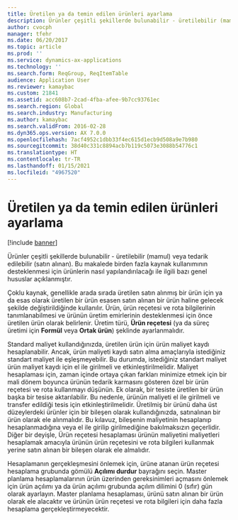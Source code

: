 ```yaml
---
title: Üretilen ya da temin edilen ürünleri ayarlama
description: Ürünler çeşitli şekillerde bulunabilir - üretilebilir (mamul) veya tedarik edilebilir (satın alınan). Bu makalede birden fazla kaynak kullanımının desteklenmesi için ürünlerin nasıl yapılandırılacağı ile ilgili bazı genel hususlar açıklanmıştır.
author: cvocph
manager: tfehr
ms.date: 06/20/2017
ms.topic: article
ms.prod: ''
ms.service: dynamics-ax-applications
ms.technology: ''
ms.search.form: ReqGroup, ReqItemTable
audience: Application User
ms.reviewer: kamaybac
ms.custom: 21841
ms.assetid: acc608b7-2cad-4fba-afee-9b7cc93761ec
ms.search.region: Global
ms.search.industry: Manufacturing
ms.author: kamaybac
ms.search.validFrom: 2016-02-28
ms.dyn365.ops.version: AX 7.0.0
ms.openlocfilehash: 7acf4952c1dbb33f4ec615d1ecb9d508a9e7b980
ms.sourcegitcommit: 38d40c331c8894acb7b119c5073e3088b54776c1
ms.translationtype: HT
ms.contentlocale: tr-TR
ms.lasthandoff: 01/15/2021
ms.locfileid: "4967520"
---
```

# <a name="set-up-products-that-can-be-produced-or-procured"></a>Üretilen ya da temin edilen ürünleri ayarlama

[!include [banner](../includes/banner.md)]

Ürünler çeşitli şekillerde bulunabilir - üretilebilir (mamul) veya tedarik edilebilir (satın alınan). Bu makalede birden fazla kaynak kullanımının desteklenmesi için ürünlerin nasıl yapılandırılacağı ile ilgili bazı genel hususlar açıklanmıştır. 

Çoklu kaynak, genellikle arada sırada üretilen satın alınmış bir ürün için ya da esas olarak üretilen bir ürün esasen satın alınan bir ürün haline gelecek şekilde değiştirildiğinde kullanılır. Ürün, ürün reçetesi ve rota bilgilerinin tanımlanabilmesi ve ürünün üretim emirlerinin desteklenmesi için önce üretilen ürün olarak belirlenir. Üretim türü, **Ürün reçetesi** (ya da süreç üretimi için **Formül** veya **Ortak ürün**) şeklinde ayarlanmalıdır.

Standard maliyet kullandığınızda, üretilen ürün için ürün maliyet kaydı hesaplanabilir. Ancak, ürün maliyeti kaydı satın alma amaçlarıyla istediğiniz standart maliyet ile eşleşmeyebilir. Bu durumda, istediğiniz standart maliyet ürün maliyet kaydı için el ile girilmeli ve etkinleştirilmelidir. Maliyet hesaplaması için, zaman içinde ortaya çıkan farkları minimize etmek için bir mali dönem boyunca ürünün tedarik karmasını gösteren özel bir ürün reçetesi ve rota kullanmayı düşünün. Ek olarak, bir tesiste üretilen bir ürün başka bir tesise aktarılabilir. Bu nedenle, ürünün maliyeti el ile girilmeli ve transfer edildiği tesis için etkinleştirilmelidir. Üretilmiş bir ürünü daha üst düzeylerdeki ürünler için bir bileşen olarak kullandığınızda, satınalınan bir ürün olarak ele alınmalıdır. Bu kılavuz, bileşenin maliyetinin hesaplanıp hesaplanmadığına veya el ile girilip girilmediğine bakılmaksızın geçerlidir. Diğer bir deyişle, Ürün reçetesi hesaplaması ürünün maliyetini maliyetleri hesaplamak amacıyla ürünün ürün reçetesini ve rota bilgileri kullanmak yerine satın alınan bir bileşen olarak ele almalıdır. 

Hesaplamanın gerçekleşmesini önlemek için, ürüne atanan ürün reçetesi hesaplama grubunda gömülü **Açılımı durdur** bayrağını seçin. Master planlama hesaplamalarının ürün üzerinden gereksinimleri açmasını önlemek için ürün açılımı ya da ürün açılımı grubunda açılım dilimini 0 (sıfır) gün olarak ayarlayın. Master planlama hesaplaması, ürünü satın alınan bir ürün olarak ele alacaktır ve ürünün ürün reçetesi ve rota bilgileri için daha fazla hesaplama gerçekleştirmeyecektir.





